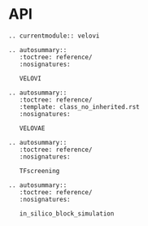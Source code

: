 # API

```{eval-rst}
.. currentmodule:: velovi
```

```{eval-rst}
.. autosummary::
   :toctree: reference/
   :nosignatures:

   VELOVI
```

```{eval-rst}
.. autosummary::
   :toctree: reference/
   :template: class_no_inherited.rst
   :nosignatures:

   VELOVAE
```

```{eval-rst}
.. autosummary::
   :toctree: reference/
   :nosignatures:

   TFscreening
```

```{eval-rst}
.. autosummary::
   :toctree: reference/
   :nosignatures:

   in_silico_block_simulation
```
